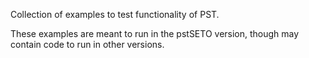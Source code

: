 Collection of examples to test functionality of PST.

These examples are meant to run in the pstSETO version, though may contain code to run in other versions.